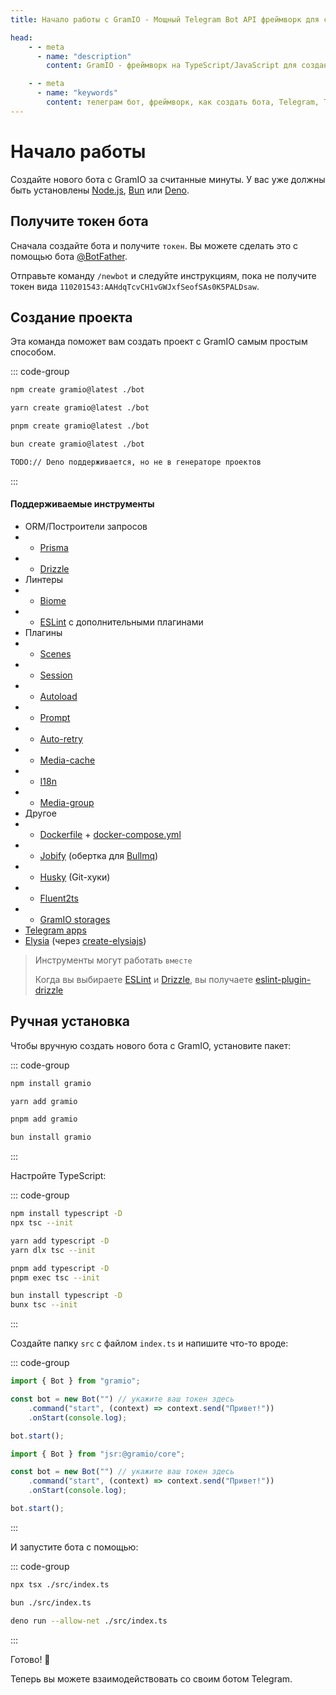 ```yaml
---
title: Начало работы с GramIO - Мощный Telegram Bot API фреймворк для создания ботов Telegram на TypeScript/JavaScript

head:
    - - meta
      - name: "description"
        content: GramIO - фреймворк на TypeScript/JavaScript для создания ботов Telegram, работающий на Node.js, Bun и Deno. Создайте бота с помощью «npx create gramio mybot» и запустите бота с помощью «npm run dev».

    - - meta
      - name: "keywords"
        content: телеграм бот, фреймворк, как создать бота, Telegram, Telegram Bot API, GramIO, Grammy, Telegraf, TypeScript, JavaScript, Node.JS, Nodejs, Deno, Bun, как создать бота, создание бота, создание бота в Telegram, создание бота в Telegram на TypeScript, создание бота в Telegram на JavaScript, создание бота в Telegram на Node.JS, создание бота в Telegram на Nodejs, создание бота в Telegram на Deno, создание бота в Telegram на Bun
---
```


# Начало работы

Создайте нового бота с GramIO за считанные минуты. У вас уже должны быть установлены [Node.js](https://nodejs.org/), [Bun](https://bun.sh/) или [Deno](https://deno.com/).

## Получите токен бота

Сначала создайте бота и получите `токен`. Вы можете сделать это с помощью бота [@BotFather](https://t.me/BotFather).

Отправьте команду `/newbot` и следуйте инструкциям, пока не получите токен вида `110201543:AAHdqTcvCH1vGWJxfSeofSAs0K5PALDsaw`.

## Создание проекта

Эта команда поможет вам создать проект с GramIO самым простым способом.

::: code-group

```bash [npm]
npm create gramio@latest ./bot
```

```bash [yarn]
yarn create gramio@latest ./bot
```

```bash [pnpm]
pnpm create gramio@latest ./bot
```

```bash [bun]
bun create gramio@latest ./bot
```

```bash [deno]
TODO:// Deno поддерживается, но не в генераторе проектов
```

:::

#### Поддерживаемые инструменты

-   ORM/Построители запросов
-   -   [Prisma](https://www.prisma.io/)
-   -   [Drizzle](https://orm.drizzle.team/)
-   Линтеры
-   -   [Biome](https://biomejs.dev/)
-   -   [ESLint](https://eslint.org/) с дополнительными плагинами
-   Плагины
-   -   [Scenes](https://gramio.dev/ru/plugins/official/scenes.html)
-   -   [Session](https://gramio.dev/ru/plugins/official/session.html)
-   -   [Autoload](https://gramio.dev/ru/plugins/official/autoload.html)
-   -   [Prompt](https://gramio.dev/ru/plugins/official/prompt.html)
-   -   [Auto-retry](https://gramio.dev/ru/plugins/official/auto-retry.html)
-   -   [Media-cache](https://gramio.dev/ru/plugins/official/media-cache.html)
-   -   [I18n](https://gramio.dev/ru/plugins/official/i18n.html)
-   -   [Media-group](https://gramio.dev/ru/plugins/official/media-group.html)
-   Другое
-   -   [Dockerfile](https://www.docker.com/) + [docker-compose.yml](https://docs.docker.com/compose/)
-   -   [Jobify](https://github.com/kravetsone/jobify) (обертка для [Bullmq](https://docs.bullmq.io/))
-   -   [Husky](https://typicode.github.io/husky/) (Git-хуки)
-   -   [Fluent2ts](https://github.com/kravetsone/fluent2ts)
-   -   [GramIO storages](https://gramio.dev/ru/storages/)
-   [Telegram apps](https://github.com/Telegram-Mini-Apps/telegram-apps/tree/master/packages/create-mini-app)
-   [Elysia](https://elysiajs.com/) (через [create-elysiajs](https://github.com/kravetsone/create-elysiajs))

> Инструменты могут работать `вместе`
>
> Когда вы выбираете [ESLint](https://eslint.org/) и [Drizzle](https://orm.drizzle.team/), вы получаете [eslint-plugin-drizzle](https://orm.drizzle.team/docs/eslint-plugin)

## Ручная установка

Чтобы вручную создать нового бота с GramIO, установите пакет:

::: code-group

```bash [npm]
npm install gramio
```

```bash [yarn]
yarn add gramio
```

```bash [pnpm]
pnpm add gramio
```

```bash [bun]
bun install gramio
```

:::

Настройте TypeScript:

::: code-group

```bash [npm]
npm install typescript -D
npx tsc --init
```

```bash [yarn]
yarn add typescript -D
yarn dlx tsc --init
```

```bash [pnpm]
pnpm add typescript -D
pnpm exec tsc --init
```

```bash [bun]
bun install typescript -D
bunx tsc --init
```

:::

Создайте папку `src` с файлом `index.ts` и напишите что-то вроде:

::: code-group

```ts twoslash [Bun или Node.js]
import { Bot } from "gramio";

const bot = new Bot("") // укажите ваш токен здесь
    .command("start", (context) => context.send("Привет!"))
    .onStart(console.log);

bot.start();
```

```ts [Deno]
import { Bot } from "jsr:@gramio/core";

const bot = new Bot("") // укажите ваш токен здесь
    .command("start", (context) => context.send("Привет!"))
    .onStart(console.log);

bot.start();
```

:::

И запустите бота с помощью:

::: code-group

```bash [tsx]
npx tsx ./src/index.ts
```

```bash [bun]
bun ./src/index.ts
```

```bash [deno]
deno run --allow-net ./src/index.ts
```

:::

Готово! 🎉

Теперь вы можете взаимодействовать со своим ботом Telegram. 